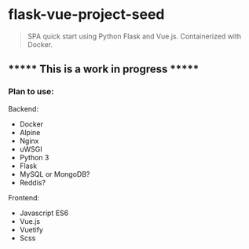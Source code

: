 # flask-vue-project-seed
> SPA quick start using Python Flask and Vue.js. Containerized with Docker.

## ***** This is a work in progress *****

### Plan to use:

Backend:
- Docker
- Alpine
- Nginx
- uWSGI
- Python 3
- Flask
- MySQL or MongoDB?
- Reddis?

Frontend:
- Javascript ES6
- Vue.js
- Vuetify
- Scss
